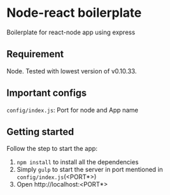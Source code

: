 # Node-react boilerplate
Boilerplate for react-node app using express

## Requirement
Node. Tested with lowest version of v0.10.33.

## Important configs
`config/index.js`: Port for node and App name

## Getting started
Follow the step to start the app:
 1. `npm install` to install all the dependencies
 2. Simply `gulp` to start the server in port mentioned in `config/index.js`(&lt;PORT*>)
 3. Open http://localhost:&lt;PORT*>